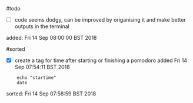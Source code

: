 

#todo

* [ ] code seems dodgy, can be improved by origanising it 
	and make better outputs in the terminal

added: Fri 14 Sep 08:00:00 BST 2018



#sorted 

* [x] create a tag for time after starting or finishing a pomodoro
added Fri 14 Sep 07:54:11 BST 2018
```
	echo "startime"
	date    	
```
sorted: Fri 14 Sep 07:58:59 BST 2018




